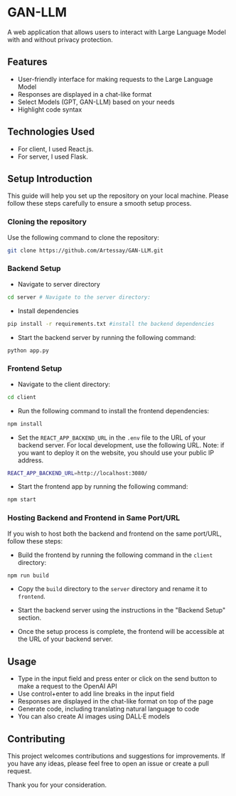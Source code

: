# GAN-LLM

A web application that allows users to interact with Large Language Model with and without privacy protection.

## Features
- User-friendly interface for making requests to the Large Language Model
- Responses are displayed in a chat-like format
- Select Models (GPT, GAN-LLM) based on your needs
- Highlight code syntax

## Technologies Used
- For client, I used React.js.
- For server, I used Flask.

## Setup Introduction
This guide will help you set up the repository on your local machine. Please follow these steps carefully to ensure a smooth setup process.

### Cloning the repository
Use the following command to clone the repository:
```sh
git clone https://github.com/Artessay/GAN-LLM.git
```

### Backend Setup
 
- Navigate to server directory
```sh
cd server # Navigate to the server directory:
```
- Install dependencies
```sh
pip install -r requirements.txt #install the backend dependencies
```

- Start the backend server by running the following command:
```sh
python app.py
```

### Frontend Setup

- Navigate to the client directory:
```sh
cd client
```

- Run the following command to install the frontend dependencies:
```sh
npm install
```

- Set the `REACT_APP_BACKEND_URL` in the `.env` file to the URL of your backend server. For local development, use the following URL. Note: if you want to deploy it on the website, you should use your public IP address.
```sh
REACT_APP_BACKEND_URL=http://localhost:3080/
```

- Start the frontend app by running the following command:
```sh
npm start
```

### Hosting Backend and Frontend in Same Port/URL

If you wish to host both the backend and frontend on the same port/URL, follow these steps:

- Build the frontend by running the following command in the `client` directory:
```sh
npm run build
```
- Copy the `build` directory to the `server` directory and rename it to `frontend`.

- Start the backend server using the instructions in the "Backend Setup" section.

- Once the setup process is complete, the frontend will be accessible at the URL of your backend server.

## Usage
- Type in the input field and press enter or click on the send button to make a request to the OpenAI API
- Use control+enter to add line breaks in the input field
- Responses are displayed in the chat-like format on top of the page
- Generate code, including translating natural language to code
- You can also create AI images using DALL·E models 

## Contributing

This project welcomes contributions and suggestions for improvements. If you have any ideas, please feel free to open an issue or create a pull request.

Thank you for your consideration.


